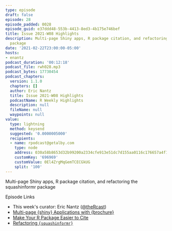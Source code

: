 ```yaml
---
type: episode
draft: false
episode: 28
episode_padded: 0028
episode_guid: e37ddd48-553b-4413-8ed3-4b175e746bef
title: Issue 2021-W08 Highlights
description: Multi-page Shiny apps, R package citation, and refactoring the squashinformr
  package
date: '2021-02-22T23:00:00-05:00'
hosts:
- enantz
podcast_duration: '00:12:18'
podcast_file: rwh028.mp3
podcast_bytes: 17730454
podcast_chapters:
  version: 1.1.0
  chapters: []
  author: Eric Nantz
  title: Issue 2021-W08 Highlights
  podcastName: R Weekly Highlights
  description: null
  fileName: null
  waypoints: null
value:
  type: lightning
  method: keysend
  suggested: '0.0000005000'
  recipients:
  - name: rpodcast@getalby.com
    type: node
    address: 030a58b8653d32b99200a2334cfe913e51dc7d155aa0116c176657a4f1722677a3
    customKey: '696969'
    customValue: 0El4ZrgMqGemTCECGkUG
    split: '100'
---
```

Multi-page Shiny apps, R package citation, and refactoring the squashinformr package

Episode Links

-   This week's curator: Eric Nantz (<a href="https://twitter.com/thercast" rel="nofollow">@theRcast</a>)
-   <a href="https://colinfay.me/brochure-r-package/" rel="nofollow">Multi-page {shiny} Applications with {brochure}</a>
-   <a href="https://ropensci.org/blog/2021/02/16/package-citation/" rel="nofollow">Make Your R Package Easier to Cite</a>
-   <a href="https://needleinthehay.ca/post/refactoring-squashinformr/" rel="nofollow">Refactoring <code>{squashinformr}</code></a>
